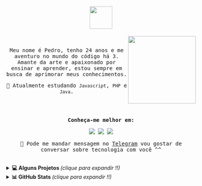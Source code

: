 <samp>
  <h1 align="center"><img height ="60em" src="https://media.giphy.com/media/Qo2dupDib32rkTY4hX/giphy.gif"/></h1>
  
   
  <div align="center">
    <a href="https://beacons.ai/pdrtuche">
  <img height="180em" align = "right" src="https://lanyard.cnrad.dev/api/259092600978407435?idleMessage=Hello%20World%20!!&animated=true&theme=dark&borderRadius=30px&hideBadges=false&hideDiscrim=true&bg=1a1b27&hideTimestamp=true"/>
  </a>
  <br>
   <p>Meu nome é Pedro, tenho 24 anos e me aventuro no mundo do código há 3. Amante da arte e apaixonado por ensinar e aprender, estou sempre em busca de aprimorar meus conhecimentos.</p>
    <p>🌱 Atualmente estudando <code>Javascript</code>, <code>PHP</code> e <code>Java</code>.</p>
 
  </div>
<br>
<br>
  <div align= "center">
   <p><b> Conheça-me melhor em: </b></p>
    <a href="https://twitter.com/pdrtuche" target="_blank"><img src="https://img.shields.io/badge/Twitter-1DA1F2?style=for-the-badge&logo=twitter&logoColor=white" target="_blank"></a>
    <a href="https://instagram.com/pdr0nvs" target="_blank"><img src="https://img.shields.io/badge/-Instagram-%23E4405F?style=for-the-badge&logo=instagram&logoColor=white" target="_blank"></a>
    <a href="https://www.linkedin.com/in/pdr-neves" target="_blank"><img src="https://img.shields.io/badge/LinkedIn-0077B5?style=for-the-badge&logo=linkedin&logoColor=white" target="_blank"></a>
 <br>
   <p>📲 Pode me mandar mensagem no <a href ="https://t.me/pdrTuche">Telegram</a> vou gostar de conversar sobre tecnologia com você ^^</p>
  </div>
  
</samp>
<br>

<details>
  <summary> <b>💻 Alguns Projetos </b> <i >(clique para expandir !!)</i> </summary>
  <br>
<div align="center">
  <h4>💾 Concluídos:</h4>
  <a href="https://github.com/pdr-tuche/xboxClone">
    <img src="https://github-readme-stats.vercel.app/api/pin/?username=pdr-tuche&show_icons=true&line_height=20&theme=tokyonight&hide_border=true&repo=xboxClone" />
  </a>
  </a>
    <a href="https://github.com/pdr-tuche/cadastro_Fliperama">
    <img src="https://github-readme-stats.vercel.app/api/pin/?username=pdr-tuche&show_icons=true&line_height=20&theme=tokyonight&hide_border=true&repo=cadastro_Fliperama" />
  </a>
  <a href="https://github.com/pdr-tuche/ACME">
    <img src="https://github-readme-stats.vercel.app/api/pin/?username=pdr-tuche&show_icons=true&line_height=20&theme=tokyonight&hide_border=true&repo=ACME" />
  </a>
      <a href="https://github.com/pdr-tuche/gerenciador_tarefas">
    <img src="https://github-readme-stats.vercel.app/api/pin/?username=pdr-tuche&show_icons=true&line_height=20&theme=tokyonight&hide_border=true&repo=gerenciador_tarefas" />
  </a>
  <h4> 🚀 Em desenvolvimento: </h4>
  <a href="https://github.com/pdr-tuche/InstaladorDevWindows">
    <img src="https://github-readme-stats.vercel.app/api/pin/?username=pdr-tuche&show_icons=true&line_height=20&theme=tokyonight&hide_border=true&repo=InstaladorDevWindows" />
  </a>
    <br>
</div>
</details>
<details>
  <summary> <b>📊 GitHub Stats </b><i >(clique para expandir !!)</i> </summary>
  <br>
<div align="center">
  <a href = "https://github.com/pdr0nvs">
        <img height="180em" src="https://github-readme-stats.vercel.app/api?username=pdr-tuche&show_icons=true&line_height=20&theme=tokyonight&hide_border=true&hide_rank=true&include_all_commits=true&count_private=true&locale=pt-br">
        <img height="180em" src="https://github-readme-streak-stats.herokuapp.com/?user=pdr-tuche&theme=tokyonight&hide_border=true&locale=pt-br&fire=FF6347">
        <img height="180em" src="https://github-readme-stats.vercel.app/api/top-langs/?username=pdr-tuche&langs_count=6&layout=compact&line_height=30&hide=Tcl&locale=pt-br&theme=tokyonight&hide_border=true"> 
    </a>
</div>
  <samp>
  <div align="center">
    <p><b>Profile Views:</b></p>
  <img height ="20px" src="https://profile-counter.glitch.me/{pdr-tuche}/count.svg"> 
 <!--<img src="https://komarev.com/ghpvc/?username=pdr-tuche&style=flat-square&color=1a1b27&label=profile+views"> -->
  </div>
</samp>
</details>
